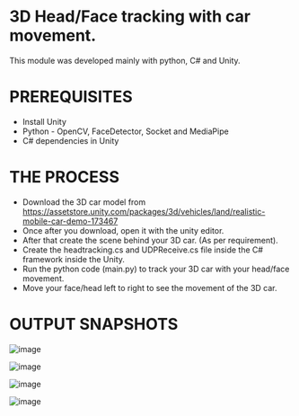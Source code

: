 # 3D Head/Face tracking with car movement.

This module was developed mainly with python, C# and Unity. 

# PREREQUISITES
* Install Unity
* Python - OpenCV, FaceDetector, Socket and MediaPipe
* C# dependencies in Unity

# THE PROCESS 

* Download the 3D car model from https://assetstore.unity.com/packages/3d/vehicles/land/realistic-mobile-car-demo-173467
* Once after you download, open it with the unity editor. 
* After that create the scene behind your 3D car. (As per requirement).
* Create the headtracking.cs and UDPReceive.cs file inside the C# framework inside the Unity. 
* Run the python code (main.py) to track your 3D car with your head/face movement. 
* Move your face/head left to right to see the movement of the 3D car.  

# OUTPUT SNAPSHOTS
![image](https://user-images.githubusercontent.com/69035013/203111074-7efb2294-9a78-413a-95bc-49bfb68246fa.png)

![image](https://user-images.githubusercontent.com/69035013/203111277-352067a0-8980-4412-93f6-c82dda8d855d.png)

![image](https://user-images.githubusercontent.com/69035013/203111442-71da50fb-889b-4fe8-9a4f-83dec0015317.png)

![image](https://user-images.githubusercontent.com/69035013/203111524-192b0ed0-f7e4-46f6-9e5d-a6a7a07277f1.png)
